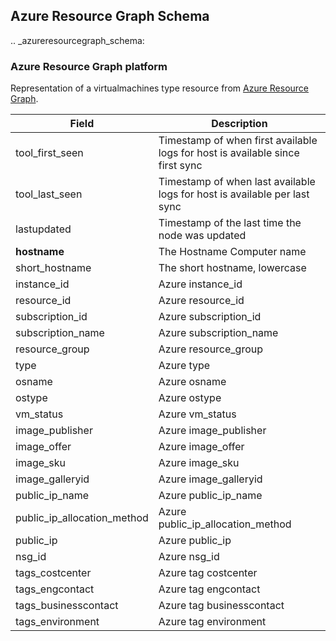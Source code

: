 ## Azure Resource Graph Schema

.. _azureresourcegraph_schema:

### Azure Resource Graph platform

Representation of a virtualmachines type resource from [Azure Resource Graph](https://learn.microsoft.com/en-us/azure/governance/resource-graph/overview).

| Field | Description |
|-------|-------------|
|tool_first_seen| Timestamp of when first available logs for host is available since first sync|
|tool_last_seen| Timestamp of when last available logs for host is available per last sync|
|lastupdated| Timestamp of the last time the node was updated|
|**hostname**| The Hostname Computer name|
|short_hostname| The short hostname, lowercase|
|instance_id| Azure instance_id|
|resource_id| Azure resource_id|
|subscription_id| Azure subscription_id|
|subscription_name| Azure subscription_name|
|resource_group| Azure resource_group|
|type| Azure type|
|osname| Azure osname|
|ostype| Azure ostype|
|vm_status| Azure vm_status|
|image_publisher| Azure image_publisher|
|image_offer| Azure image_offer|
|image_sku| Azure image_sku|
|image_galleryid| Azure image_galleryid|
|public_ip_name| Azure public_ip_name|
|public_ip_allocation_method| Azure public_ip_allocation_method|
|public_ip| Azure public_ip|
|nsg_id| Azure nsg_id|
|tags_costcenter| Azure tag costcenter|
|tags_engcontact| Azure tag engcontact|
|tags_businesscontact| Azure tag businesscontact|
|tags_environment| Azure tag environment|
